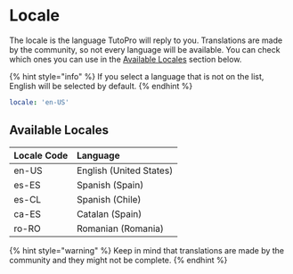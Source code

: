 # Locale

The locale is the language TutoPro will reply to you. Translations are made by the community, so not every language will be available. You can check which ones you can use in the [Available Locales](locale.md#available-locales) section below.

{% hint style="info" %}
If you select a language that is not on the list, English will be selected by default.
{% endhint %}

```yaml
locale: 'en-US'
```

## Available Locales 

| Locale Code | Language |
| :--- | :--- |
| en-US | English \(United States\) |
| es-ES | Spanish \(Spain\) |
| es-CL | Spanish \(Chile\) |
| ca-ES | Catalan \(Spain\) |
| ro-RO | Romanian \(Romania\) |

{% hint style="warning" %}
Keep in mind that translations are made by the community and they might not be complete.
{% endhint %}

